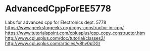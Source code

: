 # AdvancedCppForEE5778
Labs for advanced cpp for Electronics dept. 5778
https://www.geeksforgeeks.org/copy-constructor-in-cpp/
https://www.tutorialspoint.com/cplusplus/cpp_copy_constructor.htm
http://www.cplusplus.com/doc/tutorial/classes2/
http://www.cplusplus.com/articles/y8hv0pDG/
